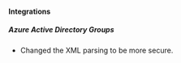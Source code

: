 
#### Integrations
##### Azure Active Directory Groups
- Changed the XML parsing to be more secure.
